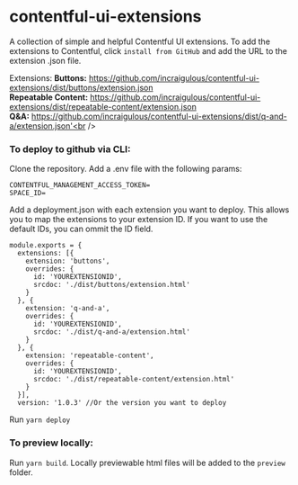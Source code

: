 # contentful-ui-extensions

A collection of simple and helpful Contentful UI extensions. To add the extensions to Contentful, click `install from GitHub` and add the URL to the extension .json file.  

Extensions: 
**Buttons:** https://github.com/incraigulous/contentful-ui-extensions/dist/buttons/extension.json<br />
**Repeatable Content:** https://github.com/incraigulous/contentful-ui-extensions/dist/repeatable-content/extension.json<br />
**Q&A:** https://github.com/incraigulous/contentful-ui-extensions/dist/q-and-a/extension.json'<br />

### To deploy to github via CLI: 
Clone the repository. Add a .env file with the following params: 

```
CONTENTFUL_MANAGEMENT_ACCESS_TOKEN=
SPACE_ID=
```

Add a deployment.json with each extension you want to deploy. This allows you to map the extensions to your extension ID.
If you want to use the default IDs, you can ommit the ID field.

```
module.exports = {
  extensions: [{
    extension: 'buttons',
    overrides: {
      id: 'YOUREXTENSIONID',
      srcdoc: './dist/buttons/extension.html'
    }
  }, {
    extension: 'q-and-a',
    overrides: {
      id: 'YOUREXTENSIONID',
      srcdoc: './dist/q-and-a/extension.html'
    }
  }, {
    extension: 'repeatable-content',
    overrides: {
      id: 'YOUREXTENSIONID',
      srcdoc: './dist/repeatable-content/extension.html'
    }
  }],
  version: '1.0.3' //Or the version you want to deploy
```

Run `yarn deploy`

### To preview locally: 

Run `yarn build`. Locally previewable html files will be added to the `preview` folder.
